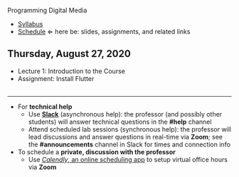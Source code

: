 Programming Digital Media

- [Syllabus](syllabus.md)
- [Schedule](schedule.md)   &lArr; here be: slides, assignments, and related links

## Thursday, August 27, 2020

- Lecture 1: Introduction to the Course
- Assignment: Install Flutter<br><br>


<hr>


- For **technical help**
  - Use [**Slack**](https://dms102.slack.com/) (asynchronous help): the professor (and possibly other students) will answer technical questions in the **#help** channel
  - Attend scheduled lab sessions (synchronous help): the professor will lead discussions and answer questions in real-time via **Zoom**; see the **#announcements** channel in Slack for times and connection info
- To schedule a **private, discussion with the professor**
  - Use [*Calendly*, an online scheduling app](https://calendly.com/rkostin) to setup virtual office hours via **Zoom**



